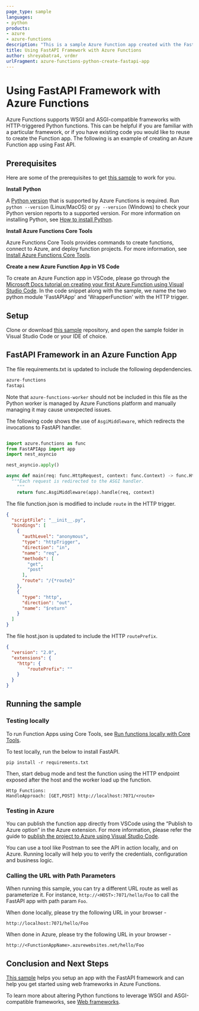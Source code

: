```yaml
---
page_type: sample
languages: 
- python
products: 
- azure
- azure-functions
description: "This is a sample Azure Function app created with the FastAPI framework."
title: Using FastAPI Framework with Azure Functions
author: shreyabatra4, vrdmr
urlFragment: azure-functions-python-create-fastapi-app
---
```


# Using FastAPI Framework with Azure Functions

Azure Functions supports WSGI and ASGI-compatible frameworks with HTTP-triggered Python functions. This can be helpful if you are familiar with a particular framework, or if you have existing code you would like to reuse to create the Function app. The following is an example of creating an Azure Function app using Fast API.
  
## Prerequisites

Here are some of the prerequisites to get [this sample](https://github.com/Azure-Samples/fastapi-app-on-azure-functions/) to work for you.

**Install Python**

A [Python version](https://docs.microsoft.com/azure/azure-functions/supported-languages#languages-by-runtime-version) that is supported by Azure Functions is required. Run `python --version` (Linux/MacOS) or `py --version` (Windows) to check your Python version reports to a supported version. For more information on installing Python, see [How to install Python](https://wiki.python.org/moin/BeginnersGuide/Download).

**Install Azure Functions Core Tools**

Azure Functions Core Tools provides commands to create functions, connect to Azure, and deploy function projects. For more information, see [Install Azure Functions Core Tools](https://docs.microsoft.com/en-us/azure/azure-functions/functions-run-local?tabs=v4%2Cwindows%2Ccsharp%2Cportal%2Cbash#install-the-azure-functions-core-tools).

**Create a new Azure Function App in VS Code**

To create an Azure Function app in VSCode, please go through the [Microsoft Docs tutorial on creating your first Azure Function using Visual Studio Code](https://docs.microsoft.com/en-us/azure/azure-functions/create-first-function-vs-code-python). In the code snippet along with the sample, we name the two python module 'FastAPIApp' and 'WrapperFunction' with the HTTP trigger.

## Setup

Clone or download [this sample](https://github.com/Azure-Samples/fastapi-app-on-azure-functions/) repository, and open the sample folder in Visual Studio Code or your IDE of choice.

## FastAPI Framework in an Azure Function App

The file requirements.txt is updated to include the following depdendencies.
```python
azure-functions
fastapi
```
Note that `azure-functions-worker` should not be included in this file as the Python worker is managed by Azure Functions platform and manually managing it may cause unexpected issues.

The following code shows the use of `AsgiMiddleware`, which redirects the invocations to FastAPI handler.
```python

import azure.functions as func
from FastAPIApp import app
import nest_asyncio

nest_asyncio.apply()

async def main(req: func.HttpRequest, context: func.Context) -> func.HttpResponse:
  """Each request is redirected to the ASGI handler.
    """
    return func.AsgiMiddleware(app).handle(req, context)
```

The file function.json is modified to include `route` in the HTTP trigger.
```json
{
  "scriptFile": "__init__.py",
  "bindings": [
    {
      "authLevel": "anonymous",
      "type": "httpTrigger",
      "direction": "in",
      "name": "req",
      "methods": [
        "get",
        "post"
      ],
      "route": "/{*route}"
    },
    {
      "type": "http",
      "direction": "out",
      "name": "$return"
    }
  ]
}
```

The file host.json is updated to include the HTTP `routePrefix`.
```json
{
  "version": "2.0",
  "extensions": {
    "http": {
        "routePrefix": ""
    }
  }
}
```

## Running the sample

### Testing locally

To run Function Apps using Core Tools, see [Run functions locally with Core Tools](https://docs.microsoft.com/en-us/azure/azure-functions/functions-run-local?tabs=v4%2Cwindows%2Cpython%2Cportal%2Cbash#start).

To test locally, run the below to install FastAPI.

```log
pip install -r requirements.txt
```

Then, start debug mode and test the function using the HTTP endpoint exposed after the host and the worker load up the function.

```log
Http Functions:
HandleApproach: [GET,POST] http://localhost:7071/<route>
```

### Testing in Azure

You can publish the function app directly from VSCode using the “Publish to Azure option” in the Azure extension. For more information, please refer the guide to [publish the project to Azure using Visual Studio Code](https://docs.microsoft.com/en-us/azure/azure-functions/create-first-function-vs-code-python#publish-the-project-to-azure).

You can use a tool like Postman to see the API in action locally, and on Azure. Running locally will help you to verify the credentials, configuration and business logic.

### Calling the URL with Path Parameters

When running this sample, you can try a different URL route as well as parameterize it. For instance, `http://<HOST>:7071/hello/Foo` to call the FastAPI app with path param `Foo`.

When done locally, please try the following URL in your browser -
```
http://localhost:7071/hello/Foo
```

When done in Azure, please try the following URL in your browser -
```
http://<FunctionAppName>.azurewebsites.net/hello/Foo
```

## Conclusion and Next Steps

[This sample](https://github.com/Azure-Samples/fastapi-app-on-azure-functions/) helps you setup an app with the FastAPI framework and can help you get started using web frameworks in Azure Functions.

To learn more about altering Python functions to leverage WSGI and ASGI-compatible frameworks, see [Web frameworks](https://docs.microsoft.com/azure/azure-functions/functions-reference-python?tabs=asgi%2Cazurecli-linux%2Capplication-level#web-frameworks).
